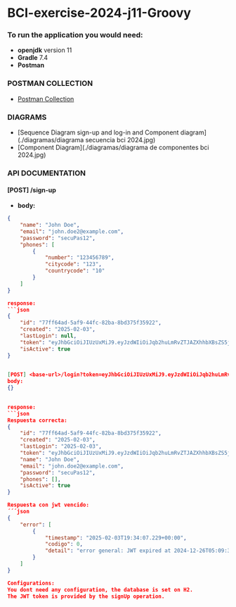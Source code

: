 # BCI-exercise-2024-j11-Groovy

### To run the application you would need:
- **openjdk** version 11
- **Gradle** 7.4
- **Postman**

### POSTMAN COLLECTION
- [Postman Collection](./Ejercicio%201.postman_collection.json)

### DIAGRAMS
- [Sequence Diagram sign-up and log-in and Component diagram](./diagramas/diagrama secuencia bci 2024.jpg)
- [Component Diagram](./diagramas/diagrama de componentes bci 2024.jpg)

### API DOCUMENTATION
#### **[POST]** <base-url>/sign-up
- **body:** 
```json
{
    "name": "John Doe",
    "email": "john.doe2@example.com",
    "password": "secuPas12",
    "phones": [
        {
            "number": "123456789",
            "citycode": "123",
            "countrycode": "10"
        }
    ]
}

response:
```json
{
    "id": "77ff64ad-5af9-44fc-82ba-8bd375f35922",
    "created": "2025-02-03",
    "lastLogin": null,
    "token": "eyJhbGciOiJIUzUxMiJ9.eyJzdWIiOiJqb2huLmRvZTJAZXhhbXBsZS5jb20iLCJleHAiOjE3Mzg4MjcxNjAsImlhdCI6MTczODYxMTE2MH0.rt-KeL_LHSSEA2Fa62Xshwm7XC_-0nxnAxYTz8vAZWzs6P6F_o4E2zgXePz7f31IrqfaPccGE1q-JWHWsqTrtA",
    "isActive": true
}
 

[POST] <base-url>/login?token=eyJhbGciOiJIUzUxMiJ9.eyJzdWIiOiJqb2huLmRvZTJAZXhhbXBsZS5jb20iLCJleHAiOjE3Mzg4MjcxNjAsImlhdCI6MTczODYxMTE2MH0.rt-KeL_LHSSEA2Fa62Xshwm7XC_-0nxnAxYTz8vAZWzs6P6F_o4E2zgXePz7f31IrqfaPccGE1q-JWHWsqTrtA
body:
{}
 

response: 
```json
Respuesta correcta:
{
    "id": "77ff64ad-5af9-44fc-82ba-8bd375f35922",
    "created": "2025-02-03",
    "lastLogin": "2025-02-03",
    "token": "eyJhbGciOiJIUzUxMiJ9.eyJzdWIiOiJqb2huLmRvZTJAZXhhbXBsZS5jb20iLCJleHAiOjE3Mzg4MjcyMjEsImlhdCI6MTczODYxMTIyMX0.egZ_UWqYzaHFuHfsP0CX5M2Ahhy2NFTONkOsxn7B2YZvQkqn5tL3qBDS_PHsSpOomsne1qXQQldDScVn4uCY_Q",
    "name": "John Doe",
    "email": "john.doe2@example.com",
    "password": "secuPas12",
    "phones": [],
    "isActive": true
}

Respuesta con jwt vencido:
´´´json
{
    "error": [
        {
            "timestamp": "2025-02-03T19:34:07.229+00:00",
            "codigo": 0,
            "detail": "error general: JWT expired at 2024-12-26T05:09:32Z. Current time: 2025-02-03T16:34:07Z, a difference of 3410675229 milliseconds.  Allowed clock skew: 0 milliseconds."
        }
    ]
}

Configurations:
You dont need any configuration, the database is set on H2.
The JWT token is provided by the signUp operation.